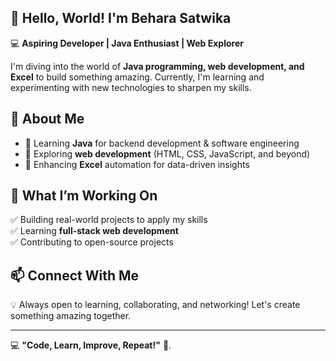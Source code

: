 ## 👋 Hello, World! I'm Behara Satwika 
💻 **Aspiring Developer | Java Enthusiast | Web Explorer**  

I'm diving into the world of **Java programming, web development, and Excel** to build something amazing. Currently, I'm learning and experimenting with new technologies to sharpen my skills.  

## 🌟 About Me  
- 🔹 Learning **Java** for backend development & software engineering  
- 🔹 Exploring **web development** (HTML, CSS, JavaScript, and beyond)  
- 🔹 Enhancing **Excel** automation for data-driven insights  

## 🚀 What I’m Working On  
✅ Building real-world projects to apply my skills  
✅ Learning **full-stack web development**  
✅ Contributing to open-source projects  

## 📫 Connect With Me  
💡 Always open to learning, collaborating, and networking! Let's create something amazing together.  

---
💻 **"Code, Learn, Improve, Repeat!"** 🚀.  
